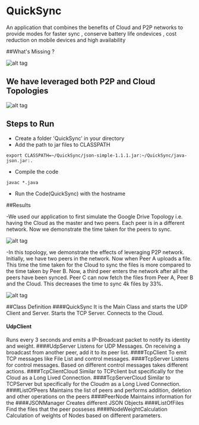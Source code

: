 # QuickSync
An application that combines the benefits of Cloud and P2P networks to provide modes for faster sync , conserve battery life ondevices , cost reduction on mobile devices and high availability

##What's Missing ?

![alt tag](https://github.com/vish1562/QuickSync/blob/master/img/GD%2BBittorent.png)

## We have leveraged both P2P and Cloud Topologies

![alt tag](https://github.com/vish1562/QuickSync/blob/master/img/P2P.png)

## Steps to Run

- Create a folder 'QuickSync' in your directory
- Add the path to jar files to CLASSPATH

``export CLASSPATH=~/QuickSync/json-simple-1.1.1.jar:~/QuickSync/java-json.jar:.``
- Compile the code

``javac *.java``

- Run the Code(QuickSync) with the hostname 


##Results

-We used our application to first simulate the Google Drive Topology i.e. having the Cloud as the master and two peers. Each peer is in a different network. Now we demonstrate the time taken for the peers to sync.  

![alt tag](https://github.com/vish1562/QuickSync/blob/master/img/Topo.png)

-In this topology, we demonstrate the effects of leveraging P2P network.  Initially, we have two peers in the network. Now when Peer A uploads a file. This time the time taken for the Cloud to sync the files is more compared to the time taken by Peer B.  Now, a third peer enters the network after all the peers have been synced.  Peer C can now fetch the files from Peer A, Peer B and the Cloud. This decreases the time to sync 4k files by 33%. 

![alt tag](https://github.com/vish1562/QuickSync/blob/master/img/Topo2.png)


##Class Definition
####QuickSync
It is the Main Class and starts the UDP Client and Server.  Starts the TCP Server. Connects to the Cloud.
####	UdpClient	
Runs every 3 seconds and emits a IP-Broadcast packet to notify its identity and weight.
####UdpServer
Listens for UDP Messages. On receiving a broadcast from another peer, add it to its peer list.
####TcpClient
To emit TCP messages like File List and control messages.
####TcpServer
Listens for control messages. Based on different control messages takes different actions.
####TcpClientCloud
Similar to TCPclient but specifically for the Cloud as a Long Lived Connection.
####TcpServerCloud
Similar to TCPServer but specifically for the Cloudm as a Long Lived Connection.
####ListOfPeers
Maintains the list of peers and performs addition, deletion and other operations on the peers
####PeerNode
Maintains information for the 
####JSONManager
Creates different JSON Objects
####ListOfFiles	
Find the files that the peer posseses
####NodeWeightCalculation	
Calculation of weights of Nodes based on different parameters.

